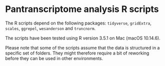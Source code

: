 # Pantranscriptome analysis R scripts

The R scripts depend on the following packages: `tidyverse`, `gridExtra`,
`scales`, `ggrepel`, `wesanderson` and `truncnorm`.

The scripts have been tested using R version 3.5.1 on Mac (macOS 10.14.6).

Please note that some of the scripts assume that the data is structured in a specific set of folders. They might therefore require a bit of reworking before they can be used in other environments.

